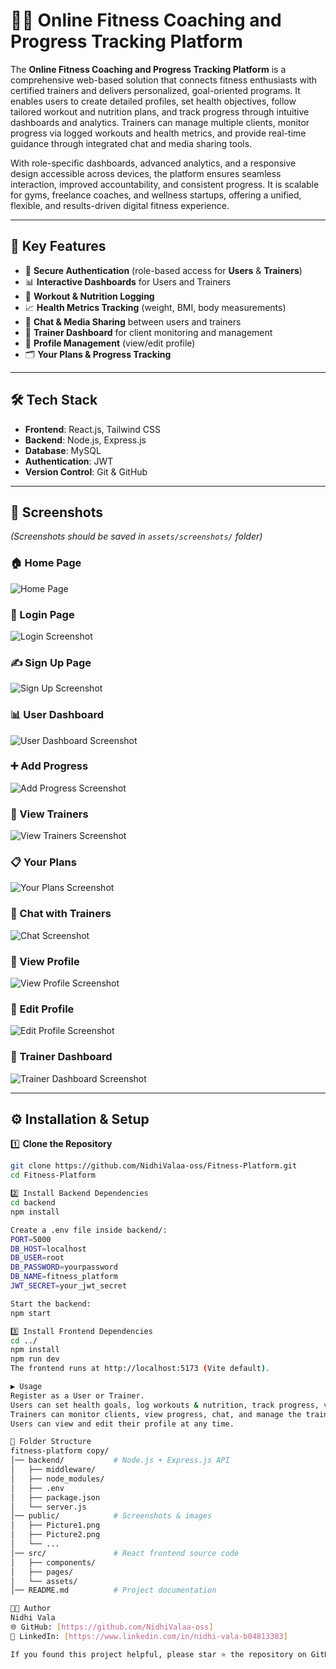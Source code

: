 # 🏋️‍♀️ Online Fitness Coaching and Progress Tracking Platform

The **Online Fitness Coaching and Progress Tracking Platform** is a comprehensive web-based solution that connects fitness enthusiasts with certified trainers and delivers personalized, goal-oriented programs. It enables users to create detailed profiles, set health objectives, follow tailored workout and nutrition plans, and track progress through intuitive dashboards and analytics. Trainers can manage multiple clients, monitor progress via logged workouts and health metrics, and provide real-time guidance through integrated chat and media sharing tools.  

With role-specific dashboards, advanced analytics, and a responsive design accessible across devices, the platform ensures seamless interaction, improved accountability, and consistent progress. It is scalable for gyms, freelance coaches, and wellness startups, offering a unified, flexible, and results-driven digital fitness experience.

---

## 🚀 Key Features
- 🔑 **Secure Authentication** (role-based access for **Users** & **Trainers**)  
- 📊 **Interactive Dashboards** for Users and Trainers  
- 📝 **Workout & Nutrition Logging**  
- 📈 **Health Metrics Tracking** (weight, BMI, body measurements)  
- 💬 **Chat & Media Sharing** between users and trainers  
- 🎯 **Trainer Dashboard** for client monitoring and management  
- 🧾 **Profile Management** (view/edit profile)  
- 🗂️ **Your Plans & Progress Tracking**  

---

## 🛠️ Tech Stack
- **Frontend**: React.js, Tailwind CSS  
- **Backend**: Node.js, Express.js  
- **Database**: MySQL  
- **Authentication**: JWT  
- **Version Control**: Git & GitHub  

---

## 📸 Screenshots
*(Screenshots should be saved in `assets/screenshots/` folder)*  

### 🏠 Home Page
![Home Page](assets/screenshots/Picture1.png)

### 🔐 Login Page
![Login Screenshot](assets/screenshots/Picture2.png)

### ✍️ Sign Up Page
![Sign Up Screenshot](assets/screenshots/Picture3.png)

### 📊 User Dashboard
![User Dashboard Screenshot](assets/screenshots/Picture4.png)

### ➕ Add Progress
![Add Progress Screenshot](assets/screenshots/Picture5.png)

### 👀 View Trainers
![View Trainers Screenshot](assets/screenshots/Picture6.png)

### 📋 Your Plans
![Your Plans Screenshot](assets/screenshots/Picture7.png)

### 💬 Chat with Trainers
![Chat Screenshot](assets/screenshots/Picture8.png)

### 👤 View Profile
![View Profile Screenshot](assets/screenshots/Picture10.png)

### 👤 Edit Profile
![Edit Profile Screenshot](assets/screenshots/Picture11.png)

### 🎯 Trainer Dashboard
![Trainer Dashboard Screenshot](assets/screenshots/Picture12.png)

---

## ⚙️ Installation & Setup

1️⃣ **Clone the Repository**
```bash
git clone https://github.com/NidhiValaa-oss/Fitness-Platform.git
cd Fitness-Platform

2️⃣ Install Backend Dependencies
cd backend
npm install

Create a .env file inside backend/:
PORT=5000
DB_HOST=localhost
DB_USER=root
DB_PASSWORD=yourpassword
DB_NAME=fitness_platform
JWT_SECRET=your_jwt_secret

Start the backend:
npm start

3️⃣ Install Frontend Dependencies
cd ../
npm install
npm run dev
The frontend runs at http://localhost:5173 (Vite default).

▶️ Usage
Register as a User or Trainer.
Users can set health goals, log workouts & nutrition, track progress, view trainers, manage plans, and chat with trainers.
Trainers can monitor clients, view progress, chat, and manage the trainer dashboard.
Users can view and edit their profile at any time.

📂 Folder Structure
fitness-platform copy/
│── backend/           # Node.js + Express.js API
│   ├── middleware/
│   ├── node_modules/
│   ├── .env
│   ├── package.json
│   └── server.js
│── public/            # Screenshots & images
│   ├── Picture1.png
│   ├── Picture2.png
│   └── ...
│── src/               # React frontend source code
│   ├── components/
│   ├── pages/
│   └── assets/
│── README.md          # Project documentation

👩‍💻 Author
Nidhi Vala
🌐 GitHub: [https://github.com/NidhiValaa-oss]
💼 LinkedIn: [https://www.linkedin.com/in/nidhi-vala-b04813383]

If you found this project helpful, please star ⭐ the repository on GitHub.